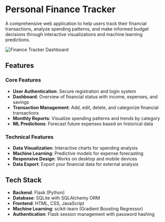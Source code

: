 # Personal Finance Tracker

A comprehensive web application to help users track their financial transactions, analyze spending patterns, and make informed budget decisions through interactive visualizations and machine learning predictions.

![Finance Tracker Dashboard](https://via.placeholder.com/800x400?text=Finance+Tracker+Dashboard)

## Features

### Core Features
- **User Authentication**: Secure registration and login system
- **Dashboard**: Overview of financial status with income, expenses, and savings
- **Transaction Management**: Add, edit, delete, and categorize financial transactions
- **Monthly Reports**: Visualize spending patterns and trends by category
- **ML Predictions**: Forecast future expenses based on historical data

### Technical Features
- **Data Visualization**: Interactive charts for spending analysis
- **Machine Learning**: Predictive models for expense forecasting
- **Responsive Design**: Works on desktop and mobile devices
- **Data Export**: Export your financial data for external analysis

## Tech Stack

- **Backend**: Flask (Python)
- **Database**: SQLite with SQLAlchemy ORM
- **Frontend**: HTML, CSS, JavaScript
- **Machine Learning**: scikit-learn (Gradient Boosting Regressor)
- **Authentication**: Flask session management with password hashing


